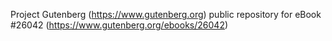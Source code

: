 Project Gutenberg (https://www.gutenberg.org) public repository for eBook #26042 (https://www.gutenberg.org/ebooks/26042)
